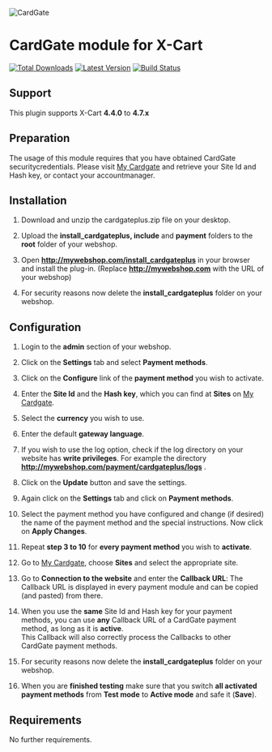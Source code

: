 ![CardGate](https://cdn.curopayments.net/thumb/200/logos/cardgate.png)

# CardGate module for X-Cart

[![Total Downloads](https://img.shields.io/packagist/dt/cardgate/x-cart.svg)](https://packagist.org/packages/cardgate/x-cart)
[![Latest Version](https://img.shields.io/packagist/v/cardgate/x-cart.svg)](https://github.com/cardgate/x-cart/releases)
[![Build Status](https://travis-ci.org/cardgate/x-cart.svg?branch=master)](https://travis-ci.org/cardgate/x-cart)

## Support

This plugin supports X-Cart **4.4.0** to **4.7.x**

## Preparation

The usage of this module requires that you have obtained CardGate securitycredentials.
Please visit [My Cardgate](https://my.cardgate.com/) and retrieve your Site Id and Hash key, or contact your accountmanager.

## Installation

1. Download and unzip the cardgateplus.zip file on your desktop.

2. Upload the **install_cardgateplus, include** and **payment** folders to the **root** folder of your webshop.

3. Open **http://mywebshop.com/install_cardgateplus** in your browser and install the plug-in.
   (Replace **http://mywebshop.com** with the URL of your webshop)
   
4. For security reasons now delete the **install_cardgateplus** folder on your webshop.

## Configuration

1. Login to the **admin** section of your webshop.

2. Click on the **Settings** tab and select **Payment methods**.

3. Click on the **Configure** link of the **payment method** you wish to activate.

4. Enter the **Site Id** and the **Hash key**, which you can find at **Sites** on [My Cardgate](https://my.cardgate.com/).

5. Select the **currency** you wish to use.

6. Enter the default **gateway language**.

7. If you wish to use the log option, check if the log directory on your website has **write privileges**.
   For example the directory **http://mywebshop.com/payment/cardgateplus/logs** .

8. Click on the **Update** button and save the settings.

9. Again click on the **Settings** tab and click on **Payment methods**.

10. Select the payment method you have configured and change (if desired) the name of the payment method and the special instructions. Now click on **Apply Changes**.

11. Repeat **step 3 to 10** for **every payment method** you wish to **activate**.

12. Go to [My Cardgate](https://my.cardgate.com/), choose **Sites** and select the appropriate site.

13. Go to **Connection to the website** and enter the **Callback URL**:
    The Callback URL is displayed in every payment module and can be copied (and pasted) from there.

14. When you use the **same** Site Id and Hash key for your payment methods, you can use **any** Callback URL of a CardGate payment method, as long as it is **active**.  
    This Callback will also correctly process the Callbacks to other CardGate payment methods.

15. For security reasons now delete the **install_cardgateplus** folder on your webshop.

16. When you are **finished testing** make sure that you switch **all activated payment methods** from **Test mode** to **Active mode** and safe it (**Save**).

## Requirements

No further requirements.
